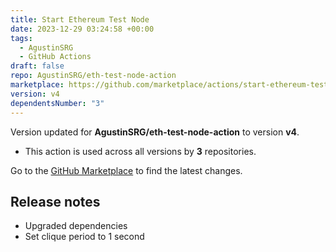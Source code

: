 ```yaml
---
title: Start Ethereum Test Node
date: 2023-12-29 03:24:58 +00:00
tags:
  - AgustinSRG
  - GitHub Actions
draft: false
repo: AgustinSRG/eth-test-node-action
marketplace: https://github.com/marketplace/actions/start-ethereum-test-node
version: v4
dependentsNumber: "3"
---
```



Version updated for **AgustinSRG/eth-test-node-action** to version **v4**.
- This action is used across all versions by **3** repositories.

Go to the [GitHub Marketplace](https://github.com/marketplace/actions/start-ethereum-test-node) to find the latest changes.

## Release notes

- Upgraded dependencies
- Set clique period to 1 second
